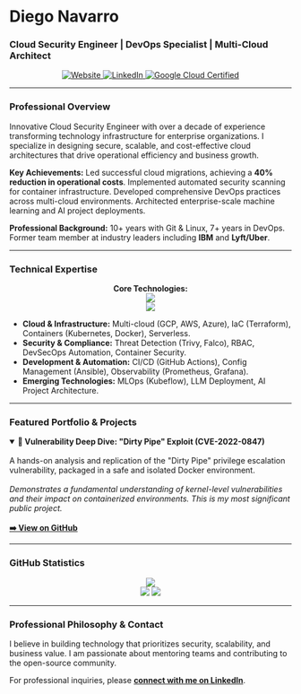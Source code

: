# Diego Navarro
### Cloud Security Engineer | DevOps Specialist | Multi-Cloud Architect

<p align="center">
  <a href="https://diegonavarro.dev" target="_blank">
    <img src="https://img.shields.io/badge/Website-diegonavarro.dev-blue?style=for-the-badge&logo=google-chrome" alt="Website"/>
  </a>
  <a href="https://www.linkedin.com/in/diego-navarro-b00a411a9/" target="_blank">
    <img src="https://img.shields.io/badge/LinkedIn-Profile-0A66C2?style=for-the-badge&logo=linkedin" alt="LinkedIn"/>
  </a>
  <a href="https://www.credly.com/users/diego-a-navarro/badges" target="_blank">
    <img src="https://img.shields.io/badge/Google_Cloud-Certified_Professional-4285F4?style=for-the-badge&logo=google-cloud" alt="Google Cloud Certified"/>
  </a>
</p>

---

### Professional Overview

Innovative Cloud Security Engineer with over a decade of experience transforming technology infrastructure for enterprise organizations. I specialize in designing secure, scalable, and cost-effective cloud architectures that drive operational efficiency and business growth.

**Key Achievements:** Led successful cloud migrations, achieving a **40% reduction in operational costs**. Implemented automated security scanning for container infrastructure. Developed comprehensive DevOps practices across multi-cloud environments. Architected enterprise-scale machine learning and AI project deployments.

**Professional Background:** 10+ years with Git & Linux, 7+ years in DevOps. Former team member at industry leaders including **IBM** and **Lyft/Uber**.

---

### Technical Expertise

<p align="center">
  <strong>Core Technologies:</strong><br>
  <a href="https://skillicons.dev">
    <img src="https://skillicons.dev/icons?i=aws,gcp,docker,kubernetes,terraform,linux,git,github,bash" />
    <br>
    <img src="https://skillicons.dev/icons?i=python,go,githubactions,ansible,grafana,prometheus, elixir,idea" />
  </a>
</p>

*   **Cloud & Infrastructure:** Multi-cloud (GCP, AWS, Azure), IaC (Terraform), Containers (Kubernetes, Docker), Serverless.
*   **Security & Compliance:** Threat Detection (Trivy, Falco), RBAC, DevSecOps Automation, Container Security.
*   **Development & Automation:** CI/CD (GitHub Actions), Config Management (Ansible), Observability (Prometheus, Grafana).
*   **Emerging Technologies:** MLOps (Kubeflow), LLM Deployment, AI Project Architecture.

---

### Featured Portfolio & Projects

<details open>
<summary><strong><g-emoji class="g-emoji" alias="microscope" fallback-src="https://github.githubassets.com/images/icons/emoji/unicode/1f52c.png">🔬</g-emoji> Vulnerability Deep Dive: "Dirty Pipe" Exploit (CVE-2022-0847)</strong></summary>
<br>
A hands-on analysis and replication of the "Dirty Pipe" privilege escalation vulnerability, packaged in a safe and isolated Docker environment.
<br><br>
<i>Demonstrates a fundamental understanding of kernel-level vulnerabilities and their impact on containerized environments. This is my most significant public project.</i>
<br><br>
<b><a href="https://github.com/mrchucu1/CVE-2022-0847-Docker">➡️ View on GitHub</a></b>
</details>

---

### GitHub Statistics

<p align="center">
  <img src="https://github-readme-stats.vercel.app/api?username=mrchucu1&show_icons=true&theme=dracula&include_all_commits=true&count_private=true"/>
  <br>
  <img src="https://github-readme-stats.vercel.app/api/top-langs/?username=mrchucu1&layout=compact&langs_count=8&theme=dracula"/>
  <img src="https://github-readme-streak-stats.herokuapp.com/?user=mrchucu1&theme=dracula" />
</p>

---

### Professional Philosophy & Contact

I believe in building technology that prioritizes security, scalability, and business value. I am passionate about mentoring teams and contributing to the open-source community.

For professional inquiries, please **[connect with me on LinkedIn](https://www.linkedin.com/in/diego-navarro-b00a411a9/)**.
